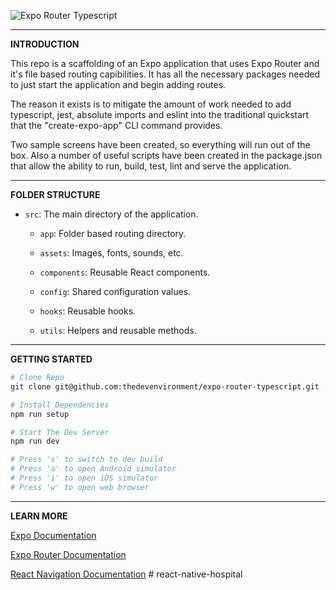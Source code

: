 ![Expo Router Typescript](https://thedevenvironment.com/expo-router-typescript.png)

---

**INTRODUCTION**

This repo is a scaffolding of an Expo application that uses Expo Router and it's file based routing capibilities. It has all the necessary packages needed to just start the application and begin adding routes.

The reason it exists is to mitigate the amount of work needed to add typescript, jest, absolute imports and eslint into the traditional quickstart that the "create-expo-app" CLI command provides.

Two sample screens have been created, so everything will run out of the box. Also a number of useful scripts have been created in the package.json that allow the ability to run, build, test, lint and serve the application.

---

**FOLDER STRUCTURE**

- `src`: The main directory of the application.

  - `app`: Folder based routing directory.

  - `assets`: Images, fonts, sounds, etc.

  - `components`: Reusable React components.

  - `config`: Shared configuration values.

  - `hooks`: Reusable hooks.

  - `utils`: Helpers and reusable methods.

---

**GETTING STARTED**

```bash
# Clone Repo
git clone git@github.com:thedevenvironment/expo-router-typescript.git
```

```bash
# Install Dependencies
npm run setup
```

```bash
# Start The Dev Server
npm run dev

# Press 's' to switch to dev build
# Press 'a' to open Android simulator
# Press 'i' to open iOS simulator
# Press 'w' to open web browser
```

---

**LEARN MORE**

[Expo Documentation](https://docs.expo.dev/tutorial/introduction/)

[Expo Router Documentation](https://expo.github.io/router/docs/)

[React Navigation Documentation](https://reactnavigation.org/docs/getting-started)
#   r e a c t - n a t i v e - h o s p i t a l  
 